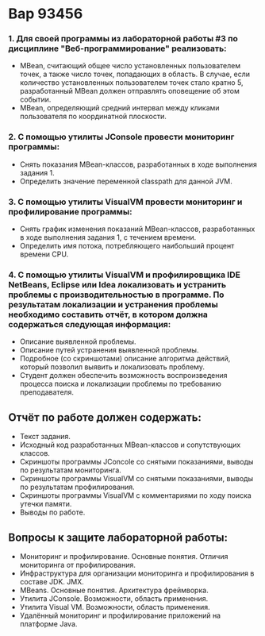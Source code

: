 # Вар 93456
### 1. Для своей программы из лабораторной работы #3 по дисциплине "Веб-программирование" реализовать:

* MBean, считающий общее число установленных пользователем точек, а также число точек, попадающих в область. В случае, если количество установленных пользователем точек стало кратно 5, разработанный MBean должен отправлять оповещение об этом событии.
* MBean, определяющий средний интервал между кликами пользователя по координатной плоскости.

### 2. С помощью утилиты JConsole провести мониторинг программы:

* Снять показания MBean-классов, разработанных в ходе выполнения задания 1.
* Определить значение переменной classpath для данной JVM.

### 3. С помощью утилиты VisualVM провести мониторинг и профилирование программы:

* Снять график изменения показаний MBean-классов, разработанных в ходе выполнения задания 1, с течением времени.
* Определить имя потока, потребляющего наибольший процент времени CPU.

### 4. С помощью утилиты VisualVM и профилировщика IDE NetBeans, Eclipse или Idea локализовать и устранить проблемы с производительностью в программе. По результатам локализации и устранения проблемы необходимо составить отчёт, в котором должна содержаться следующая информация:

* Описание выявленной проблемы.
* Описание путей устранения выявленной проблемы.
* Подробное (со скриншотами) описание алгоритма действий, который позволил выявить и локализовать проблему.
* Студент должен обеспечить возможность воспроизведения процесса поиска и локализации проблемы по требованию преподавателя.

## Отчёт по работе должен содержать:

* Текст задания.
* Исходный код разработанных MBean-классов и сопутствующих классов.
* Скриншоты программы JConcole со снятыми показаниями, выводы по результатам мониторинга.
* Скриншоты программы VisualVM со снятыми показаниями, выводы по результатам профилирования.
* Скриншоты программы VisualVM с комментариями по ходу поиска утечки памяти.
* Выводы по работе.

## Вопросы к защите лабораторной работы:

* Мониторинг и профилирование. Основные понятия. Отличия мониторинга от профилирования.
* Инфраструктура для организации мониторинга и профилирования в составе JDK. JMX.
* MBeans. Основные понятия. Архитектура фреймворка.
* Утилита JConsole. Возможности, область применения.
* Утилита Visual VM. Возможности, область применения.
* Удалённый мониторинг и профилирование приложений на платформе Java.
